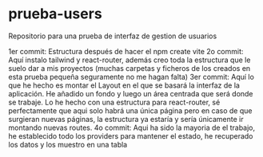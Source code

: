 # prueba-users
Repositorio para una prueba de interfaz de gestion de usuarios

1er commit: Estructura después de hacer el npm create vite
2o commit: Aquí instalo tailwind y react-router, además creo toda la estructura que le suelo dar a mis proyectos (muchas carpetas y ficheros de los creados en esta prueba pequeña seguramente no me hagan falta)
3er commit: Aquí lo que he hecho es montar el Layout en el que se basará la interfaz de la aplicación. He añadido un fondo y luego un área centrada que será donde se trabaje. Lo he hecho con una estructura para react-router, sé perfectamente que aqui solo habrá una única página pero en caso de que surgieran nuevas páginas, la estructura ya estaría y sería únicamente ir montando nuevas routes.
4o commit: Aqui ha sido la mayoria de el trabajo, he establecido todo los providers para mantener el estado, he recuperado los datos y los muestro en una tabla